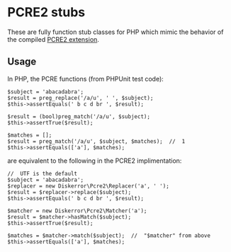 # PCRE2 stubs
These are fully function stub classes for PHP which mimic the behavior of the compiled [PCRE2 extension](https://github.com/diskerror/Pcre2PhpEx).

## Usage
In PHP, the PCRE functions (from PHPUnit test code):
```
$subject = 'abacadabra';
$result = preg_replace('/a/u', ' ', $subject);
$this->assertEquals(' b c d br ', $result);

$result = (bool)preg_match('/a/u', $subject);
$this->assertTrue($result);

$matches = [];
$result = preg_match('/a/u', $subject, $matches);  //  1
$this->assertEquals(['a'], $matches);
```
are equivalent to the following in the PCRE2 implimentation:
```
//  UTF is the default
$subject = 'abacadabra';
$replacer = new Diskerror\Pcre2\Replacer('a', ' ');
$result = $replacer->replace($subject);
$this->assertEquals(' b c d br ', $result);

$matcher = new Diskerror\Pcre2\Matcher('a');
$result = $matcher->hasMatch($subject);
$this->assertTrue($result);

$matches = $matcher->match($subject);  //  "$matcher" from above
$this->assertEquals(['a'], $matches);
```

